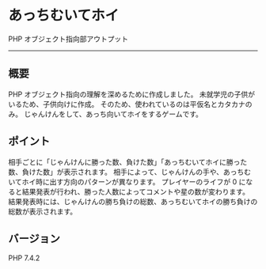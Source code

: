 # あっちむいてホイ

PHP オブジェクト指向部アウトプット

---

## 概要

PHP オブジェクト指向の理解を深めるために作成しました。
未就学児の子供がいるため、子供向けに作成。
そのため、使われているのは平仮名とカタカナのみ。
じゃんけんをして、あっち向いてホイをするゲームです。

## ポイント

相手ごとに「じゃんけんに勝った数、負けた数」「あっちむいてホイに勝った数、負けた数」が表示されます。
相手によって、じゃんけんの手や、あっちむいてホイ時に出す方向のパターンが異なります。
プレイヤーのライフが 0 になると結果発表が行われ、勝った人数によってコメントや星の数が変わります。
結果発表時には、じゃんけんの勝ち負けの総数、あっちむいてホイの勝ち負けの総数が表示されます。

## バージョン

PHP 7.4.2
